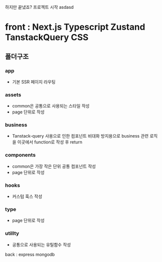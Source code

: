 하지만 끝냈죠? 프로젝트 시작 asdasd
# front : Next.js Typescript Zustand TanstackQuery CSS 


## 폴더구조
### app
- 기본 SSR 페이지 라우팅


### assets
- common은 공통으로 사용되는 스타일 작성
- page 단위로 작성


### business 
- Tanstack-query 사용으로 인한 컴포넌트 비대화 방지용으로 business 관련 로직을 이곳에서 function로 작성 후 return


### components 
- common은 가장 작은 단위 공통 컴포넌트 작성
- page 단위로 작성


### hooks 
- 커스텀 훅스 작성


### type 
- page 단위로 작성


### utillty
- 공통으로 사용되는 유틸함수 작성









back : express mongodb



